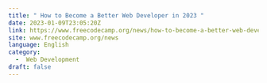 ```yaml
---
title: " How to Become a Better Web Developer in 2023 "
date: 2023-01-09T23:05:20Z
link: https://www.freecodecamp.org/news/how-to-become-a-better-web-developer/?utm_medium=RSS&utm_source=news.12bit.vn
site: www.freecodecamp.org/news
language: English
category:
  -  Web Development 
draft: false
---
```

